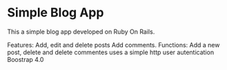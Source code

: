 # Simple Blog App

This a simple blog app developed on Ruby On Rails.

Features:
Add, edit and delete posts
Add comments.
Functions: Add a new post, delete and delete commentes uses a simple http user autentication
Boostrap 4.0


